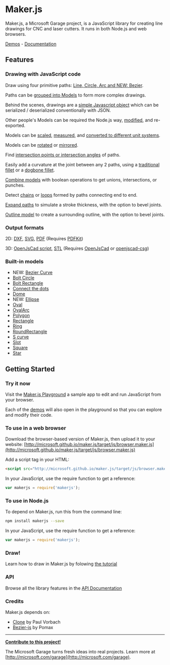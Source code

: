 # Maker.js

Maker.js, a Microsoft Garage project, is a JavaScript library for creating line drawings for CNC and laser cutters. It runs in both Node.js and web browsers.

[Demos](http://microsoft.github.io/maker.js/demos/) - [Documentation](http://microsoft.github.io/maker.js/docs/)

## Features

### Drawing with JavaScript code

Draw using four primitive paths: [Line, Circle, Arc and NEW: Bezier](http://microsoft.github.io/maker.js/docs/basic-drawing/#Paths).

Paths can be [grouped into Models](http://microsoft.github.io/maker.js/docs/basic-drawing/#Models) to form more complex drawings.

Behind the scenes, drawings are a [simple Javascript object](http://microsoft.github.io/maker.js/docs/basic-drawing/#It%27s%20Just%20JSON) which can be serialized / deserialized conventionally with JSON.

Other people's Models can be required the Node.js way, [modified](http://microsoft.github.io/maker.js/docs/intermediate-drawing/#Modifying%20models), and re-exported.

Models can be [scaled](http://microsoft.github.io/maker.js/docs/intermediate-drawing/#Scaling), [measured](http://microsoft.github.io/maker.js/docs/api/modules/makerjs.measure.html#modelextents), and [converted to different unit systems](http://microsoft.github.io/maker.js/docs/basic-drawing/#Units).

Models can be [rotated](http://microsoft.github.io/maker.js/docs/intermediate-drawing/#Rotating) or [mirrored](http://microsoft.github.io/maker.js/docs/intermediate-drawing/#Mirroring).

Find [intersection points or intersection angles](http://microsoft.github.io/maker.js/docs/api/modules/makerjs.path.html#intersection) of paths.

Easily add a curvature at the joint between any 2 paths, using a [traditional fillet](http://microsoft.github.io/maker.js/docs/api/modules/makerjs.path.html#fillet) or a [dogbone fillet](http://microsoft.github.io/maker.js/docs/api/modules/makerjs.path.html#dogbone).

[Combine models](http://microsoft.github.io/maker.js/docs/api/modules/makerjs.model.html#combine) with boolean operations to get unions, intersections, or punches.

Detect [chains](http://microsoft.github.io/maker.js/docs/api/modules/makerjs.model.html#findchains) or [loops](http://microsoft.github.io/maker.js/docs/api/modules/makerjs.model.html#findloops) formed by paths connecting end to end.

[Expand paths](http://microsoft.github.io/maker.js/docs/api/modules/makerjs.model.html#expandpaths) to simulate a stroke thickness, with the option to bevel joints.

[Outline model](http://microsoft.github.io/maker.js/docs/api/modules/makerjs.model.html#outline) to create a surrounding outline, with the option to bevel joints.

### Output formats

2D: 
[DXF](http://microsoft.github.io/maker.js/docs/api/modules/makerjs.exporter.html#todxf), 
[SVG](http://microsoft.github.io/maker.js/docs/api/modules/makerjs.exporter.html#tosvg),
[PDF](http://microsoft.github.io/maker.js/docs/api/modules/makerjs.exporter.html#topdf) (Requires [PDFKit](https://pdfkit.org/))

3D: 
[OpenJsCad script](http://microsoft.github.io/maker.js/docs/api/modules/makerjs.exporter.html#toopenjscad), 
[STL](http://microsoft.github.io/maker.js/docs/api/modules/makerjs.exporter.html#tostl) (Requires [OpenJsCad](http://joostn.github.io/OpenJsCad/) or [openjscad-csg](https://www.npmjs.com/package/openjscad-csg))

### Built-in models

* NEW: [Bezier Curve](http://microsoft.github.io/maker.js/playground/?script=BezierCurve)
* [Bolt Circle](http://microsoft.github.io/maker.js/playground/?script=BoltCircle)
* [Bolt Rectangle](http://microsoft.github.io/maker.js/playground/?script=BoltRectangle)
* [Connect the dots](http://microsoft.github.io/maker.js/playground/?script=ConnectTheDots)
* [Dome](http://microsoft.github.io/maker.js/playground/?script=Dome)
* NEW: [Ellipse](http://microsoft.github.io/maker.js/playground/?script=Ellipse)
* [Oval](http://microsoft.github.io/maker.js/playground/?script=Oval)
* [OvalArc](http://microsoft.github.io/maker.js/playground/?script=OvalArc)
* [Polygon](http://microsoft.github.io/maker.js/playground/?script=Polygon)
* [Rectangle](http://microsoft.github.io/maker.js/playground/?script=Rectangle)
* [Ring](http://microsoft.github.io/maker.js/playground/?script=Ring)
* [RoundRectangle](http://microsoft.github.io/maker.js/playground/?script=RoundRectangle)
* [S curve](http://microsoft.github.io/maker.js/playground/?script=SCurve)
* [Slot](http://microsoft.github.io/maker.js/playground/?script=Slot)
* [Square](http://microsoft.github.io/maker.js/playground/?script=Square)
* [Star](http://microsoft.github.io/maker.js/playground/?script=Star)

## Getting Started

### Try it now

Visit the [Maker.js Playground](http://microsoft.github.io/maker.js/playground/) a sample app to edit and run JavaScript from your browser.

Each of the [demos](http://microsoft.github.io/maker.js/demos/#content) will also open in the playground so that you can explore and modify their code.

### To use in a web browser

Download the browser-based version of Maker.js, then upload it to your website:
[http://microsoft.github.io/maker.js/target/js/browser.maker.js](http://microsoft.github.io/maker.js/target/js/browser.maker.js)

Add a script tag in your HTML:
```html
<script src="http://microsoft.github.io/maker.js/target/js/browser.maker.js" type="text/javascript"></script>
```

In your JavaScript, use the require function to get a reference:
 
```javascript
var makerjs = require('makerjs');
```

### To use in Node.js

To depend on Maker.js, run this from the command line:
```bash
npm install makerjs --save
```

In your JavaScript, use the require function to get a reference:
 
```javascript
var makerjs = require('makerjs');
```

### Draw!
Learn how to draw in Maker.js by folowing [the tutorial](http://microsoft.github.io/maker.js/docs/basic-drawing/)

### API
Browse all the library features in the [API Documentation](http://microsoft.github.io/maker.js/docs/api/)

### Credits
Maker.js depends on:
* [Clone](https://github.com/pvorb/node-clone) by Paul Vorbach
* [Bezier-js](https://github.com/Pomax/bezierjs) by Pomax

---

**[Contribute to this project!](CONTRIBUTING.md)**

The Microsoft Garage turns fresh ideas into real projects. Learn more at [http://microsoft.com/garage](http://microsoft.com/garage).
